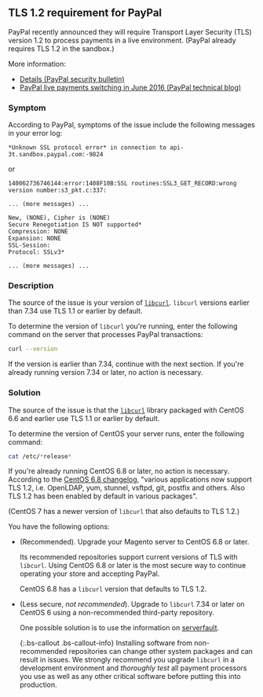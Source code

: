 ## TLS 1.2 requirement for PayPal

PayPal recently announced they will require Transport Layer Security (TLS) version 1.2 to process payments in a live environment. (PayPal already requires TLS 1.2 in the sandbox.)

More information:

*  [Details (PayPal security bulletin)](https://www.paypal.com/uk/webapps/mpp/ssl-security-update)
*  [PayPal live payments switching in June 2016 (PayPal technical blog)](https://devblog.paypal.com/upcoming-security-changes-notice/#tls)

### Symptom

According to PayPal, symptoms of the issue include the following messages in your error log:

```text
*Unknown SSL protocol error* in connection to api-3t.sandbox.paypal.com:-9824
```

or

```text
140062736746144:error:1408F10B:SSL routines:SSL3_GET_RECORD:wrong version number:s3_pkt.c:337:

... (more messages) ...

New, (NONE), Cipher is (NONE)
Secure Renegotiation IS NOT supported*
Compression: NONE
Expansion: NONE
SSL-Session:
Protocol: SSLv3*

... (more messages) ...
```

### Description

The source of the issue is your version of [`libcurl`](https://curl.haxx.se/libcurl/c/CURLOPT_SSLVERSION.html). `libcurl` versions earlier than 7.34 use TLS 1.1 or earlier by default.

To determine the version of `libcurl` you're running, enter the following command on the server that processes PayPal transactions:

```bash
curl --version
```

If the version is earlier than 7.34, continue with the next section. If you're already running version 7.34 or later, no action is necessary.

### Solution

The source of the issue is that the [`libcurl`](https://curl.haxx.se/libcurl/c/CURLOPT_SSLVERSION.html) library packaged with CentOS 6.6 and earlier use TLS 1.1 or earlier by default.

To determine the version of CentOS your server runs, enter the following command:

```bash
cat /etc/*release*
```

If you're already running CentOS 6.8 or later, no action is necessary. According to the [CentOS 6.8 changelog](https://wiki.centos.org/Manuals/ReleaseNotes/CentOS6.8), "various applications now support TLS 1.2, i.e. OpenLDAP, yum, stunnel, vsftpd, git, postfix and others. Also TLS 1.2 has been enabled by default in various packages".

(CentOS 7 has a newer version of `libcurl` that also defaults to TLS 1.2.)

You have the following options:

*  (Recommended). Upgrade your Magento server to CentOS 6.8 or later.

   Its recommended repositories support current versions of TLS with `libcurl`. Using CentOS 6.8 or later is the most secure way to continue operating your store and accepting PayPal.

   CentOS 6.8 has a `libcurl` version that defaults to TLS 1.2.

*  (Less secure, *not recommended*). Upgrade to `libcurl` 7.34 or later on CentOS 6 using a non-recommended third-party repository.

   One possible solution is to use the information on [serverfault](http://serverfault.com/questions/321321/upgrade-curl-to-latest-on-centos).

   {:.bs-callout .bs-callout-info}
   Installing software from non-recommended repositories can change other system packages and can result in issues. We strongly recommend you upgrade `libcurl` in a development environment and *thoroughly test* all payment processors you use as well as any other critical software before putting this into production.
